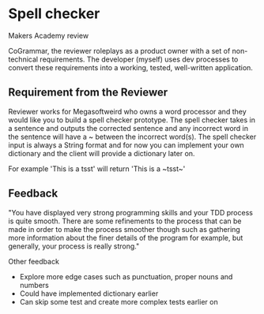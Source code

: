 # Spell checker

Makers Academy review

CoGrammar, the reviewer roleplays as a product owner with a set of non-technical requirements. The developer (myself) uses dev processes to convert these requirements into a working, tested, well-written application.

## Requirement from the Reviewer

Reviewer works for Megasoftweird who owns a word processor and they would like you to build a spell checker prototype. The spell checker takes in a sentence and outputs the corrected sentence and any incorrect word in the sentence will have a ~ between the incorrect word(s). The spell checker input is always a String format and for now you can implement your own dictionary and the client will provide a dictionary later on.

For example 'This is a tsst' will return 'This is a ~tsst~'

## Feedback

"You have displayed very strong programming skills and your TDD process is quite smooth. There are some refinements to the process that can be made in order to make the process smoother though such as gathering more information about the finer details of the program for example, but generally, your process is really strong."

Other feedback

- Explore more edge cases such as punctuation, proper nouns and numbers
- Could have implemented dictionary earlier
- Can skip some test and create more complex tests earlier on
